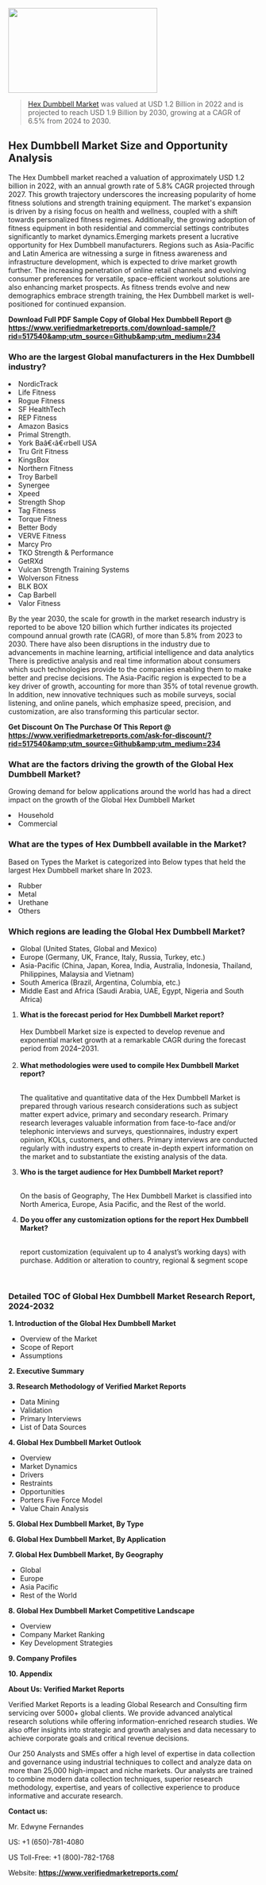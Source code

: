 <img src="https://ffe5etoiles.com/wp-content/uploads/2024/12/MST1-300x171.png" alt="" width="300" height="171" class="alignnone size-medium wp-image-20088" /><blockquote><p><p><a href="https://www.verifiedmarketreports.com/download-sample/?rid=517540&utm_source=Github&utm_medium=234" target="_blank">Hex Dumbbell Market</a> was valued at USD 1.2 Billion in 2022 and is projected to reach USD 1.9 Billion by 2030, growing at a CAGR of 6.5% from 2024 to 2030.</p></blockquote><p><h2>Hex Dumbbell Market Size and Opportunity Analysis</h2>The Hex Dumbbell market reached a valuation of approximately USD 1.2 billion in 2022, with an annual growth rate of 5.8% CAGR projected through 2027. This growth trajectory underscores the increasing popularity of home fitness solutions and strength training equipment. The market's expansion is driven by a rising focus on health and wellness, coupled with a shift towards personalized fitness regimes. Additionally, the growing adoption of fitness equipment in both residential and commercial settings contributes significantly to market dynamics.Emerging markets present a lucrative opportunity for Hex Dumbbell manufacturers. Regions such as Asia-Pacific and Latin America are witnessing a surge in fitness awareness and infrastructure development, which is expected to drive market growth further. The increasing penetration of online retail channels and evolving consumer preferences for versatile, space-efficient workout solutions are also enhancing market prospects. As fitness trends evolve and new demographics embrace strength training, the Hex Dumbbell market is well-positioned for continued expansion.</p><p class=""><strong>Download Full PDF Sample Copy of Global Hex Dumbbell Report @ <a href="https://www.verifiedmarketreports.com/download-sample/?rid=517540&amp;utm_source=Github&amp;utm_medium=234" target="_blank">https://www.verifiedmarketreports.com/download-sample/?rid=517540&amp;utm_source=Github&amp;utm_medium=234</a></strong></p><h3 id="" class="">Who are the largest Global manufacturers in the Hex Dumbbell industry?</h3><p><li>NordicTrack</li><li> Life Fitness</li><li> Rogue Fitness</li><li> SF HealthTech</li><li> REP Fitness</li><li> Amazon Basics</li><li> Primal Strength.</li><li> York Baâ€‹â€‹rbell USA</li><li> Tru Grit Fitness</li><li> KingsBox</li><li> Northern Fitness</li><li> Troy Barbell</li><li> Synergee</li><li> Xpeed</li><li> Strength Shop</li><li> Tag Fitness</li><li> Torque Fitness</li><li> Better Body</li><li> VERVE Fitness</li><li> Marcy Pro</li><li> TKO Strength & Performance</li><li> GetRXd</li><li> Vulcan Strength Training Systems</li><li> Wolverson Fitness</li><li> BLK BOX</li><li> Cap Barbell</li><li> Valor Fitness</li></p><div class=""><div class="" dir="" data-message-author-role="" data-message-id="" data-message-model-slug=""><div class=""><div class=""><div class=""><div class="" dir="" data-message-author-role="" data-message-id="" data-message-model-slug=""><div class=""><div class=""><p>By the year 2030, the scale for growth in the market research industry is reported to be above 120 billion which further indicates its projected compound annual growth rate (CAGR), of more than 5.8% from 2023 to 2030. There have also been disruptions in the industry due to advancements in machine learning, artificial intelligence and data analytics There is predictive analysis and real time information about consumers which such technologies provide to the companies enabling them to make better and precise decisions. The Asia-Pacific region is expected to be a key driver of growth, accounting for more than 35% of total revenue growth. In addition, new innovative techniques such as mobile surveys, social listening, and online panels, which emphasize speed, precision, and customization, are also transforming this particular sector.</p><p><strong>Get Discount On The Purchase Of This Report @&nbsp; <a href="https://www.verifiedmarketreports.com/ask-for-discount/?rid=517540&amp;utm_source=Github&amp;utm_medium=234" target="_blank">https://www.verifiedmarketreports.com/ask-for-discount/?rid=517540&amp;utm_source=Github&amp;utm_medium=234</a></strong></p></div></div></div></div></div></div></div></div><h3 id="" class="">What are the factors driving the growth of the Global Hex Dumbbell Market?</h3><p id="" class="">Growing demand for below applications around the world has had a direct impact on the growth of the Global Hex Dumbbell Market</p><p id="" class=""><li>Household</li><li> Commercial</li></p><h3 id="" class="">What are the types of Hex Dumbbell available in the Market?</h3><p id="" class="">Based on Types the Market is categorized into Below types that held the largest Hex Dumbbell market share In 2023.</p><p id="" class=""><li>Rubber</li><li> Metal</li><li> Urethane</li><li> Others</li></p><h3 id="" class="">Which regions are leading the Global Hex Dumbbell Market?</h3><ul><li>Global (United States, Global and Mexico)</li><li>Europe (Germany, UK, France, Italy, Russia, Turkey, etc.)</li><li>Asia-Pacific (China, Japan, Korea, India, Australia, Indonesia, Thailand, Philippines, Malaysia and Vietnam)</li><li>South America (Brazil, Argentina, Columbia, etc.)</li><li>Middle East and Africa (Saudi Arabia, UAE, Egypt, Nigeria and South Africa)</li></ul><p><ol><li><strong>What is the forecast period for Hex Dumbbell Market report?<br /></strong><br /><span data-sheets-root="1" data-sheets-value="{&quot;1&quot;:2,&quot;2&quot;:&quot;XXXX size is expected to develop revenue and exponential market growth at a remarkable CAGR during the forecast period from 2024&ndash;2030.&quot;}" data-sheets-userformat="{&quot;2&quot;:12674,&quot;4&quot;:{&quot;1&quot;:2,&quot;2&quot;:16776960},&quot;10&quot;:2,&quot;11&quot;:0,&quot;15&quot;:&quot;Arial&quot;,&quot;16&quot;:12}">Hex Dumbbell Market size is expected to develop revenue and exponential market growth at a remarkable CAGR during the forecast period from 2024&ndash;2031.</span><br /><br /></li><li><strong>What methodologies were used to compile Hex Dumbbell Market report?<br /><br /></strong><p>The qualitative and quantitative data of the&nbsp;Hex Dumbbell Market is prepared through various research considerations such as subject matter expert advice, primary and secondary research. Primary research leverages valuable information from face-to-face and/or telephonic interviews and surveys, questionnaires, industry expert opinion, KOLs, customers, and others. Primary interviews are conducted regularly with industry experts to create in-depth expert information on the market and to substantiate the existing analysis of the data.&nbsp;</p></li><li><strong>Who is the target audience for Hex Dumbbell Market report?<br /><br /></strong><p>On the basis of Geography, The&nbsp;Hex Dumbbell Market is classified into North America, Europe, Asia Pacific, and the Rest of the world.</p></li><li><strong>Do you offer any customization options for the report Hex Dumbbell Market?<br /><br /></strong><p>report customization (equivalent up to 4 analyst&rsquo;s working days) with purchase. Addition or alteration to country, regional &amp; segment scope</p><p>&nbsp;</p></li></ol></p><h3 id="" class="">Detailed TOC of Global Hex Dumbbell Market Research Report, 2024-2032</h3><p id="" class=""><strong>1. Introduction of the Global Hex Dumbbell Market</strong></p><ul><li>Overview of the Market</li><li>Scope of Report</li><li>Assumptions</li></ul><p id="" class=""><strong>2. Executive Summary</strong></p><p id="" class=""><strong>3. Research Methodology of&nbsp;Verified Market Reports</strong></p><ul><li>Data Mining</li><li>Validation</li><li>Primary Interviews</li><li>List of Data Sources</li></ul><p id="" class=""><strong>4. Global Hex Dumbbell Market Outlook</strong></p><ul><li>Overview</li><li>Market Dynamics</li><li>Drivers</li><li>Restraints</li><li>Opportunities</li><li>Porters Five Force Model</li><li>Value Chain Analysis</li></ul><p id="" class=""><strong>5. Global Hex Dumbbell Market, By&nbsp;Type</strong></p><p id="" class=""><strong>6. Global Hex Dumbbell Market, By Application</strong></p><p id="" class=""><strong>7. Global Hex Dumbbell Market, By Geography</strong></p><ul><li>Global</li><li>Europe</li><li>Asia Pacific</li><li>Rest of the World</li></ul><p id="" class=""><strong>8. Global Hex Dumbbell Market Competitive Landscape</strong></p><ul><li>Overview</li><li>Company Market Ranking</li><li>Key Development Strategies</li></ul><p id="" class=""><strong>9. Company Profiles</strong></p><p id="" class=""><strong>10. Appendix</strong></p><p id="" class=""><strong>About Us: Verified Market Reports</strong></p><p id="" class="">Verified Market Reports is a leading Global Research and Consulting firm servicing over 5000+ global clients. We provide advanced analytical research solutions while offering information-enriched research studies. We also offer insights into strategic and growth analyses and data necessary to achieve corporate goals and critical revenue decisions.</p><p id="" class="">Our 250 Analysts and SMEs offer a high level of expertise in data collection and governance using industrial techniques to collect and analyze data on more than 25,000 high-impact and niche markets. Our analysts are trained to combine modern data collection techniques, superior research methodology, expertise, and years of collective experience to produce informative and accurate research.</p><p id="" class=""><strong>Contact us:</strong></p><p id="" class="">Mr. Edwyne Fernandes</p><p id="" class="">US: +1 (650)-781-4080</p><p id="" class="">US Toll-Free: +1 (800)-782-1768</p><p id="" class="">Website: <a target="" data-test-app-aware-link=""><strong>https://www.verifiedmarketreports.com/</strong></a></p>
